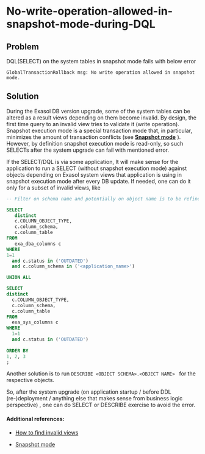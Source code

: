 # No-write-operation-allowed-in-snapshot-mode-during-DQL

## Problem

DQL(SELECT) on the system tables in snapshot mode fails with below error 
```
GlobalTransactionRollback msg: No write operation allowed in snapshot mode.
```

## Solution

During the Exasol DB version upgrade, some of the system tables can be altered as a result views depending on them become invalid.
By design, the first time query to an invalid view tries to validate it (write operation).
Snapshot execution mode is a special transaction mode that, in particular, minimizes the amount of transaction conflicts (see [**Snapshot mode**](https://docs.exasol.com/db/latest/database_concepts/snapshot_mode.htm "snapshot") ). However, by definition snapshot execution mode is read-only, so such SELECTs after the system upgrade can fail with mentioned error.



   If the SELECT/DQL is via some application, It will make sense for the application to run
   a SELECT (without snapshot execution mode) against objects depending on Exasol system views that application is using in
   snapshot execution mode after every DB update. If needed, one can do it only for a subset of invalid views, like

```sql
-- Filter on schema name and potentially on object name is to be refined on application side

SELECT
   distinct
   c.COLUMN_OBJECT_TYPE,
   c.column_schema,
   c.column_table
FROM      
   exa_dba_columns c      
WHERE     
1=1
  and c.status in ('OUTDATED')     
  and c.column_schema in ('<application_name>')

UNION ALL

SELECT
distinct
  c.COLUMN_OBJECT_TYPE,
  c.column_schema,
  c.column_table
FROM      
  exa_sys_columns c      
WHERE     
  1=1
  and c.status in ('OUTDATED')     
   
ORDER BY      
1, 2, 3      
;
```   
Another solution is to run
```DESCRIBE <OBJECT SCHEMA>.<OBJECT NAME> ```
for the respective objects.

So, after the system upgrade (on application startup / before DDL (re-)deployment / anything else that makes sense from business logic perspective) , one can do SELECT or DESCRIBE exercise to avoid the error.


#### Additional references:

* [How to find invalid views](https://exasol.my.site.com/s/article/How-to-Find-Invalid-Views?language=en_US)

* [Snapshot mode](https://docs.exasol.com/db/latest/database_concepts/snapshot_mode.htm)




 
 

